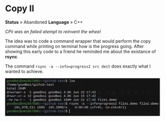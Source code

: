 # Copy II

**Status** » Abandoned
**Language** » C++

*CPii was an failed atempt to reinvent the wheel*

The idea was to code a command wrapper that would perform the copy command while printing on terminal how is the progress going. After showing this early code to a friend he reminded me about the existance of **rsync**.

The command `rsync -a --info=progress2 src dest` does exactly what I wanted to achieve.

<div style="display: flex; justify-content: center;">
    <img src="images/rsync example.png" alt="Gear image as logo" >
</div>
